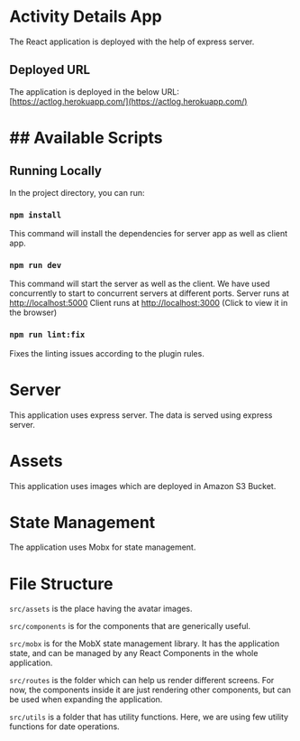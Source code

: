 # Activity Details App

The React application is deployed with the help of express server.

## Deployed URL

The application is deployed in the below URL:<br />
[https://actlog.herokuapp.com/](https://actlog.herokuapp.com/)

# ## Available Scripts

## Running Locally

In the project directory, you can run:

### `npm install`

This command will install the dependencies for server app as well as client app.

### `npm run dev`

This command will start the server as well as the client. We have used concurrently to start to concurrent servers at different ports.
Server runs at [http://localhost:5000](http://localhost:5000)
Client runs at [http://localhost:3000](http://localhost:3000) (Click to view it in the browser)

### `npm run lint:fix`

Fixes the linting issues according to the plugin rules.

# Server

This application uses express server. The data is served using express server.

# Assets

This application uses images which are deployed in Amazon S3 Bucket.

# State Management

The application uses Mobx for state management.

# File Structure

`src/assets` is the place having the avatar images.

`src/components` is for the components that are generically useful.

`src/mobx` is for the MobX state management library. It has the application state, and can be managed by any React Components in the whole application.

`src/routes` is the folder which can help us render different screens. For now, the components inside it are just rendering other components, but can be used when expanding the application.

`src/utils` is a folder that has utility functions. Here, we are using few utility functions for date operations.
